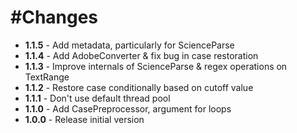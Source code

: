 #Changes
=======
+ **1.1.5** - Add metadata, particularly for ScienceParse
+ **1.1.4** - Add AdobeConverter & fix bug in case restoration
+ **1.1.3** - Improve internals of ScienceParse & regex operations on TextRange
+ **1.1.2** - Restore case conditionally based on cutoff value 
+ **1.1.1** - Don't use default thread pool
+ **1.1.0** - Add CasePreprocessor, argument for loops
+ **1.0.0** - Release initial version
